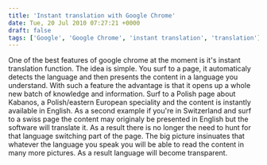 ```yaml
---
title: 'Instant translation with Google Chrome'
date: Tue, 20 Jul 2010 07:27:21 +0000
draft: false
tags: ['Google', 'Google Chrome', 'instant translation', 'translation']
---
```


One of the best features of google chrome at the moment is it's instant translation function. The idea is simple. You surf to a page, it automaticaly detects the language and then presents the content in a language you understand. With such a feature the advantage is that it opens up a whole new batch of knowledge and information. Surf to a Polish page about Kabanos, a Polish/eastern European speciality and the content is instantly available in English. As a second example if you're in Switzerland and surf to a swiss page the content may originaly be presented in English but the software will translate it. As a result there is no longer the need to hunt for that language switching part of the page. The big picture insinuates that whatever the language you speak you will be able to read the content in many more pictures. As a result language will become transparent.